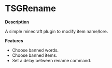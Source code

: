 # TSGRename
<b>Description</b>

A simple minecraft plugin to modify item name/lore.

<b>Features</b>
- Choose banned words.
- Choose banned items.
- Set a delay between rename command.
